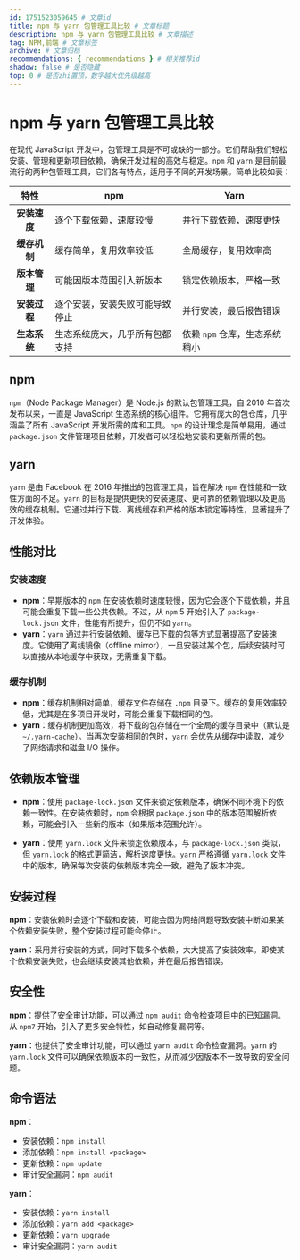 ```yaml
---
id: 1751523059645 # 文章id
title: npm 与 yarn 包管理工具比较 # 文章标题
description: npm 与 yarn 包管理工具比较 # 文章描述
tag: NPM,前端 # 文章标签
archive: # 文章归档
recommendations: { recommendations } # 相关推荐id
shadow: false # 是否隐藏
top: 0 # 是否zhi置顶，数字越大优先级越高
---
```


# npm 与 yarn 包管理工具比较

在现代 JavaScript 开发中，包管理工具是不可或缺的一部分。它们帮助我们轻松安装、管理和更新项目依赖，确保开发过程的高效与稳定。`npm` 和 `yarn` 是目前最流行的两种包管理工具，它们各有特点，适用于不同的开发场景。简单比较如表：

|   **特性**   | **npm**                        | **Yarn**                      |
| :----------: | ------------------------------ | ----------------------------- |
| **安装速度** | 逐个下载依赖，速度较慢         | 并行下载依赖，速度更快        |
| **缓存机制** | 缓存简单，复用效率较低         | 全局缓存，复用效率高          |
| **版本管理** | 可能因版本范围引入新版本       | 锁定依赖版本，严格一致        |
| **安装过程** | 逐个安装，安装失败可能导致停止 | 并行安装，最后报告错误        |
| **生态系统** | 生态系统庞大，几乎所有包都支持 | 依赖 `npm` 仓库，生态系统稍小 |

## npm

`npm`（Node Package Manager）是 Node.js 的默认包管理工具，自 2010 年首次发布以来，一直是 JavaScript 生态系统的核心组件。它拥有庞大的包仓库，几乎涵盖了所有 JavaScript 开发所需的库和工具。`npm` 的设计理念是简单易用，通过 `package.json` 文件管理项目依赖，开发者可以轻松地安装和更新所需的包。

## yarn

`yarn` 是由 Facebook 在 2016 年推出的包管理工具，旨在解决 `npm` 在性能和一致性方面的不足。`yarn` 的目标是提供更快的安装速度、更可靠的依赖管理以及更高效的缓存机制。它通过并行下载、离线缓存和严格的版本锁定等特性，显著提升了开发体验。

## 性能对比

### 安装速度

- **npm**：早期版本的 `npm` 在安装依赖时速度较慢，因为它会逐个下载依赖，并且可能会重复下载一些公共依赖。不过，从 `npm` 5 开始引入了 `package-lock.json` 文件，性能有所提升，但仍不如 `yarn`。
- **yarn**：`yarn` 通过并行安装依赖、缓存已下载的包等方式显著提高了安装速度。它使用了离线镜像（offline mirror），一旦安装过某个包，后续安装时可以直接从本地缓存中获取，无需重复下载。

### 缓存机制

- **npm**：缓存机制相对简单，缓存文件存储在 `.npm` 目录下。缓存的复用效率较低，尤其是在多项目开发时，可能会重复下载相同的包。
- **yarn**：缓存机制更加高效，将下载的包存储在一个全局的缓存目录中（默认是 `~/.yarn-cache`）。当再次安装相同的包时，`yarn` 会优先从缓存中读取，减少了网络请求和磁盘 I/O 操作。

## 依赖版本管理

- **npm**：使用 `package-lock.json` 文件来锁定依赖版本，确保不同环境下的依赖一致性。在安装依赖时，`npm` 会根据 `package.json` 中的版本范围解析依赖，可能会引入一些新的版本（如果版本范围允许）。

- **yarn**：使用 `yarn.lock` 文件来锁定依赖版本，与 `package-lock.json` 类似，但 `yarn.lock` 的格式更简洁，解析速度更快。`yarn` 严格遵循 `yarn.lock` 文件中的版本，确保每次安装的依赖版本完全一致，避免了版本冲突。

## 安装过程

**npm**：安装依赖时会逐个下载和安装，可能会因为网络问题导致安装中断如果某个依赖安装失败，整个安装过程可能会停止。

**yarn**：采用并行安装的方式，同时下载多个依赖，大大提高了安装效率。即使某个依赖安装失败，也会继续安装其他依赖，并在最后报告错误。

## 安全性

**npm**：提供了安全审计功能，可以通过 `npm audit` 命令检查项目中的已知漏洞。从 `npm7` 开始，引入了更多安全特性，如自动修复漏洞等。

**yarn**：也提供了安全审计功能，可以通过 `yarn audit` 命令检查漏洞。`yarn` 的 `yarn.lock` 文件可以确保依赖版本的一致性，从而减少因版本不一致导致的安全问题。

## 命令语法

**npm**：

- 安装依赖：`npm install`
- 添加依赖：`npm install <package>`
- 更新依赖：`npm update`
- 审计安全漏洞：`npm audit`

**yarn**：

- 安装依赖：`yarn install`
- 添加依赖：`yarn add <package>`
- 更新依赖：`yarn upgrade`
- 审计安全漏洞：`yarn audit`
